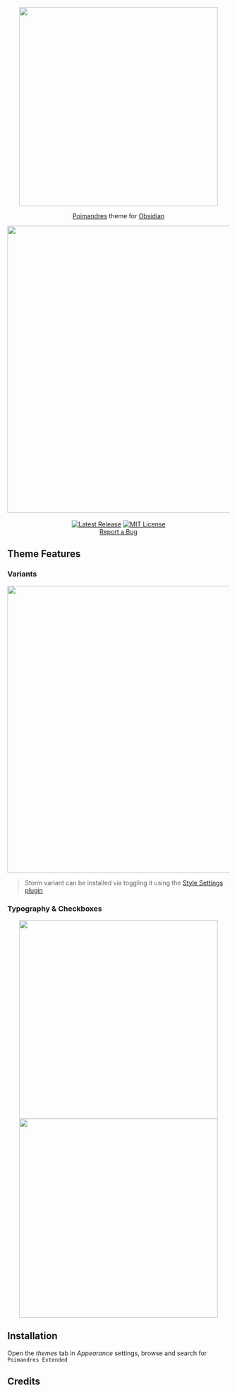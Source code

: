 <div align="center">
  <a href="https://github.com/bastiangx/poimandres.obsidian/">
 <picture>
      <source media="(prefers-color-scheme: light)" srcset="https://github.com/user-attachments/assets/1382d6a3-b33b-47ff-86ad-82b246bfb09f">
      <source media="(prefers-color-scheme: dark)" srcset="https://github.com/user-attachments/assets/b60b7e1a-29fa-4489-9476-b874e301dc78">
      <img width="450" src="https://github.com/user-attachments/assets/b60b7e1a-29fa-4489-9476-b874e301dc78"/>
    </picture>
  </a>
</div>

<div align="center">

[Poimandres](https://github.com/drcmda/poimandres-theme) theme for [Obsidian](https://obsidian.md/)

<div align="center">
  <img width="650" src="https://github.com/user-attachments/assets/6393d5f3-a8c2-499d-86eb-dcdedee674a6"" />
</div>
<br />
<a href="https://github.com/bastiangx/wordserve/releases/latest"><img src="https://img.shields.io/github/v/release/bastiangx/wordserve?sort=semver&display_name=tag&style=for-the-badge&labelColor=%23363A4F&color=%237390AA" alt="Latest Release"></a> <a href="https://github.com/bastiangx/wordserve/blob/main/LICENSE"><img src="https://img.shields.io/badge/MIT-black?style=for-the-badge&label=license&labelColor=%23363A4F&color=%23b7bdf8" alt="MIT License"></a>
<br />
<a href="https://github.com/bastiangx/wordserve-obsidian/issues/new?assignees=&labels=bug&template=BUG-REPORT.yml&title=%5BBug%5D%3A+">Report a Bug</a>
</div>

## Theme Features

### Variants

<div align="center">
 <picture>
      <source media="(prefers-color-scheme: light)" srcset="https://github.com/user-attachments/assets/10c154ea-734e-4f4c-96dc-db4103b735ef">
      <source media="(prefers-color-scheme: dark)" srcset="https://github.com/user-attachments/assets/52d416d6-3016-49f0-89b5-8a308a95b4a9">
      <img width="650" src="https://github.com/user-attachments/assets/52d416d6-3016-49f0-89b5-8a308a95b4a9"/>
    </picture>
</div>

> Storm variant can be installed via toggling it using the [Style Settings plugin](https://www.obsidianstats.com/plugins/obsidian-style-settings)

### Typography & Checkboxes

<div align="center">
 <picture>
      <source media="(prefers-color-scheme: light)" srcset="https://github.com/user-attachments/assets/5a3de64f-91d1-4665-bfff-d61875f95547">
      <source media="(prefers-color-scheme: dark)" srcset="https://github.com/user-attachments/assets/159ca4ba-0c97-4f10-99c8-7b378fbfccf1">
      <img height="450" src="https://github.com/user-attachments/assets/159ca4ba-0c97-4f10-99c8-7b378fbfccf1"/>
    </picture>
 <picture>
      <source media="(prefers-color-scheme: light)" srcset="https://github.com/user-attachments/assets/21ac58e1-795c-471b-a106-014de11451bb">
      <source media="(prefers-color-scheme: dark)" srcset="https://github.com/user-attachments/assets/e112e725-f42f-48ae-a5d9-fbab505b8bd1">
      <img height="450" src="https://github.com/user-attachments/assets/e112e725-f42f-48ae-a5d9-fbab505b8bd1"/>
    </picture>
</div>

</div>

## Installation

Open the _themes_ tab in _Appearance_ settings, browse and search for `Poimandres Extended`

## Credits
